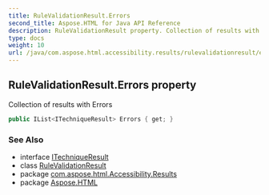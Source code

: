 ```yaml
---
title: RuleValidationResult.Errors
second_title: Aspose.HTML for Java API Reference
description: RuleValidationResult property. Collection of results with Errors
type: docs
weight: 10
url: /java/com.aspose.html.accessibility.results/rulevalidationresult/errors/
---
```

## RuleValidationResult.Errors property

Collection of results with Errors

```java
public IList<ITechniqueResult> Errors { get; }
```

### See Also

* interface [ITechniqueResult](../../../com.aspose.html.accessibility/itechniqueresult/)
* class [RuleValidationResult](../)
* package [com.aspose.html.Accessibility.Results](../../../com.aspose.html.accessibility.results/)
* package [Aspose.HTML](../../../)
